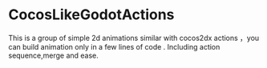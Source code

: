 # CocosLikeGodotActions
This is a group of  simple 2d animations similar with cocos2dx actions ，you can build animation only in a few lines of code .
Including  action sequence,merge and ease.
